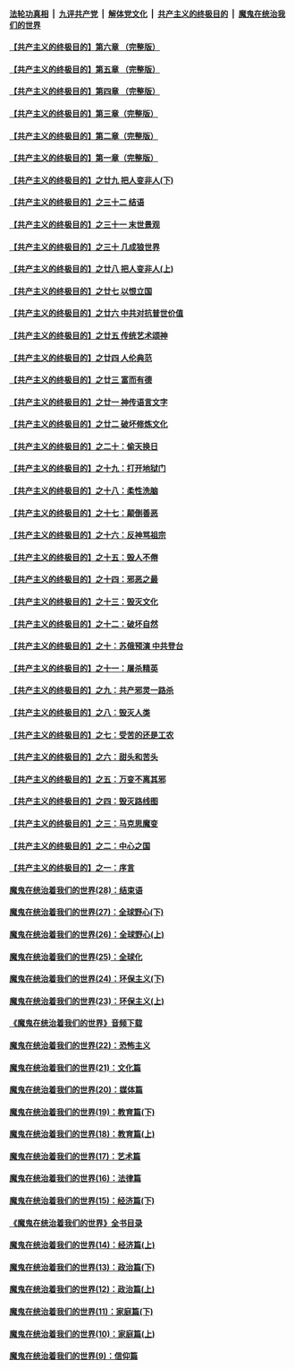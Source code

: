 ####  [法轮功真相](../../../../basic/blob/master/README.md?t=04191031) &nbsp;|&nbsp; [九评共产党](../../../../9ping.md/blob/master/README.md?t=04191031) &nbsp;|&nbsp; [解体党文化](../../../../jtdwh.md/blob/master/README.md?t=04191031)  &nbsp;|&nbsp; [共产主义的终极目的](../../../../gczydzjmd.md/blob/master/README.md?t=04191031) &nbsp;|&nbsp; [魔鬼在统治我们的世界](../../../../mgztzwmdsj.md/blob/master/README.md?t=04191031) 

#### [【共产主义的终极目的】第六章 （完整版）](../pages/nsc422/n11428913.md?t=04191031) 

#### [【共产主义的终极目的】第五章 （完整版）](../pages/nsc422/n11428912.md?t=04191031) 

#### [【共产主义的终极目的】第四章 （完整版）](../pages/nsc422/n11428907.md?t=04191031) 

#### [【共产主义的终极目的】第三章（完整版）](../pages/nsc422/n11428848.md?t=04191031) 

#### [【共产主义的终极目的】第二章（完整版）](../pages/nsc422/n11428831.md?t=04191031) 

#### [【共产主义的终极目的】第一章（完整版）](../pages/nsc422/n11417651.md?t=04191031) 

#### [【共产主义的终极目的】之廿九 把人变非人(下)](../pages/nsc422/n11344140.md?t=04191031) 

#### [【共产主义的终极目的】之三十二 结语](../pages/nsc422/n11360535.md?t=04191031) 

#### [【共产主义的终极目的】之三十一 末世景观](../pages/nsc422/n11351129.md?t=04191031) 

#### [【共产主义的终极目的】之三十 几成狼世界](../pages/nsc422/n11348280.md?t=04191031) 

#### [【共产主义的终极目的】之廿八 把人变非人(上)](../pages/nsc422/n11340492.md?t=04191031) 

#### [【共产主义的终极目的】之廿七 以恨立国](../pages/nsc422/n11336944.md?t=04191031) 

#### [【共产主义的终极目的】之廿六 中共对抗普世价值](../pages/nsc422/n11324785.md?t=04191031) 

#### [【共产主义的终极目的】之廿五 传统艺术颂神](../pages/nsc422/n11296396.md?t=04191031) 

#### [【共产主义的终极目的】之廿四 人伦典范](../pages/nsc422/n11296397.md?t=04191031) 

#### [【共产主义的终极目的】之廿三 富而有德](../pages/nsc422/n11283598.md?t=04191031) 

#### [【共产主义的终极目的】之廿一 神传语言文字](../pages/nsc422/n11263265.md?t=04191031) 

#### [【共产主义的终极目的】之廿二 破坏修炼文化](../pages/nsc422/n11245728.md?t=04191031) 

#### [【共产主义的终极目的】之二十：偷天换日](../pages/nsc422/n11238846.md?t=04191031) 

#### [【共产主义的终极目的】之十九：打开地狱门](../pages/nsc422/n11206376.md?t=04191031) 

#### [【共产主义的终极目的】之十八：柔性洗脑](../pages/nsc422/n11199994.md?t=04191031) 

#### [【共产主义的终极目的】之十七：颠倒善恶](../pages/nsc422/n11179782.md?t=04191031) 

#### [【共产主义的终极目的】之十六：反神骂祖宗](../pages/nsc422/n11166798.md?t=04191031) 

#### [【共产主义的终极目的】之十五：毁人不倦](../pages/nsc422/n11166792.md?t=04191031) 

#### [【共产主义的终极目的】之十四：邪恶之最](../pages/nsc422/n11150249.md?t=04191031) 

#### [【共产主义的终极目的】之十三：毁灭文化](../pages/nsc422/n11135227.md?t=04191031) 

#### [【共产主义的终极目的】之十二：破坏自然](../pages/nsc422/n11135214.md?t=04191031) 

#### [【共产主义的终极目的】之十：苏俄预演 中共登台](../pages/nsc422/n11118424.md?t=04191031) 

#### [【共产主义的终极目的】之十一：屠杀精英](../pages/nsc422/n11118442.md?t=04191031) 

#### [【共产主义的终极目的】之九：共产邪灵一路杀](../pages/nsc422/n11114139.md?t=04191031) 

#### [【共产主义的终极目的】之八：毁灭人类](../pages/nsc422/n11108503.md?t=04191031) 

#### [【共产主义的终极目的】之七：受苦的还是工农](../pages/nsc422/n11101809.md?t=04191031) 

#### [【共产主义的终极目的】之六：甜头和苦头](../pages/nsc422/n11096971.md?t=04191031) 

#### [【共产主义的终极目的】之五：万变不离其邪](../pages/nsc422/n11091285.md?t=04191031) 

#### [【共产主义的终极目的】之四：毁灭路线图](../pages/nsc422/n11086284.md?t=04191031) 

#### [【共产主义的终极目的】之三：马克思魔变](../pages/nsc422/n11061941.md?t=04191031) 

#### [【共产主义的终极目的】之二：中心之国](../pages/nsc422/n11047728.md?t=04191031) 

#### [【共产主义的终极目的】之一：序言](../pages/nsc422/n11086077.md?t=04191031) 

#### [魔鬼在统治着我们的世界(28)：结束语](../pages/nsc422/n10936246.md?t=04191031) 

#### [魔鬼在统治着我们的世界(27)：全球野心(下)](../pages/nsc422/n10928319.md?t=04191031) 

#### [魔鬼在统治着我们的世界(26)：全球野心(上)](../pages/nsc422/n10900318.md?t=04191031) 

#### [魔鬼在统治着我们的世界(25)：全球化](../pages/nsc422/n10788205.md?t=04191031) 

#### [魔鬼在统治着我们的世界(24)：环保主义(下)](../pages/nsc422/n10695307.md?t=04191031) 

#### [魔鬼在统治着我们的世界(23)：环保主义(上)](../pages/nsc422/n10688613.md?t=04191031) 

#### [《魔鬼在统治着我们的世界》音频下载](../pages/nsc422/n10635553.md?t=04191031) 

#### [魔鬼在统治着我们的世界(22)：恐怖主义](../pages/nsc422/n10614727.md?t=04191031) 

#### [魔鬼在统治着我们的世界(21)：文化篇](../pages/nsc422/n10597706.md?t=04191031) 

#### [魔鬼在统治着我们的世界(20)：媒体篇](../pages/nsc422/n10586579.md?t=04191031) 

#### [魔鬼在统治着我们的世界(19)：教育篇(下)](../pages/nsc422/n10564808.md?t=04191031) 

#### [魔鬼在统治着我们的世界(18)：教育篇(上)](../pages/nsc422/n10526970.md?t=04191031) 

#### [魔鬼在统治着我们的世界(17)：艺术篇](../pages/nsc422/n10499093.md?t=04191031) 

#### [魔鬼在统治着我们的世界(16)：法律篇](../pages/nsc422/n10485969.md?t=04191031) 

#### [魔鬼在统治着我们的世界(15)：经济篇(下)](../pages/nsc422/n10469975.md?t=04191031) 

#### [《魔鬼在统治着我们的世界》全书目录](../pages/nsc422/n10464261.md?t=04191031) 

#### [魔鬼在统治着我们的世界(14)：经济篇(上)](../pages/nsc422/n10457370.md?t=04191031) 

#### [魔鬼在统治着我们的世界(13)：政治篇(下)](../pages/nsc422/n10448270.md?t=04191031) 

#### [魔鬼在统治着我们的世界(12)：政治篇(上)](../pages/nsc422/n10444576.md?t=04191031) 

#### [魔鬼在统治着我们的世界(11)：家庭篇(下)](../pages/nsc422/n10440961.md?t=04191031) 

#### [魔鬼在统治着我们的世界(10)：家庭篇(上)](../pages/nsc422/n10435448.md?t=04191031) 

#### [魔鬼在统治着我们的世界(9)：信仰篇](../pages/nsc422/n10432159.md?t=04191031) 

